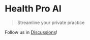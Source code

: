 # Health Pro AI

> Streamline your private practice

Follow us in [Discussions](https://github.com/imgfunnels/healthproai/discussions)!
